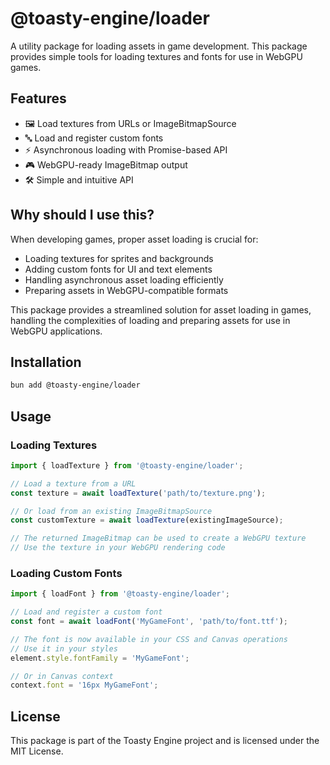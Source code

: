 # @toasty-engine/loader
    
<!-- automd:badges color="yellow" name="@toasty-engine/loader" license codecov no-npmDownloads -->
<!-- /automd -->

A utility package for loading assets in game development. This package provides simple tools for loading textures and fonts for use in WebGPU games.

## Features

- 🖼️ Load textures from URLs or ImageBitmapSource
- 🔤 Load and register custom fonts
- ⚡ Asynchronous loading with Promise-based API
- 🎮 WebGPU-ready ImageBitmap output
- 🛠️ Simple and intuitive API

## Why should I use this?

When developing games, proper asset loading is crucial for:
- Loading textures for sprites and backgrounds
- Adding custom fonts for UI and text elements
- Handling asynchronous asset loading efficiently
- Preparing assets in WebGPU-compatible formats

This package provides a streamlined solution for asset loading in games, handling the complexities of loading and preparing assets for use in WebGPU applications.

## Installation

```sh
bun add @toasty-engine/loader
```

## Usage

### Loading Textures

```typescript
import { loadTexture } from '@toasty-engine/loader';

// Load a texture from a URL
const texture = await loadTexture('path/to/texture.png');

// Or load from an existing ImageBitmapSource
const customTexture = await loadTexture(existingImageSource);

// The returned ImageBitmap can be used to create a WebGPU texture
// Use the texture in your WebGPU rendering code
```

### Loading Custom Fonts

```typescript
import { loadFont } from '@toasty-engine/loader';

// Load and register a custom font
const font = await loadFont('MyGameFont', 'path/to/font.ttf');

// The font is now available in your CSS and Canvas operations
// Use it in your styles
element.style.fontFamily = 'MyGameFont';

// Or in Canvas context
context.font = '16px MyGameFont';
```

## License

This package is part of the Toasty Engine project and is licensed under the MIT License.

<!-- automd:contributors author="story75" -->
<!-- /automd -->

<!-- automd:with-automd -->
<!-- /automd -->
